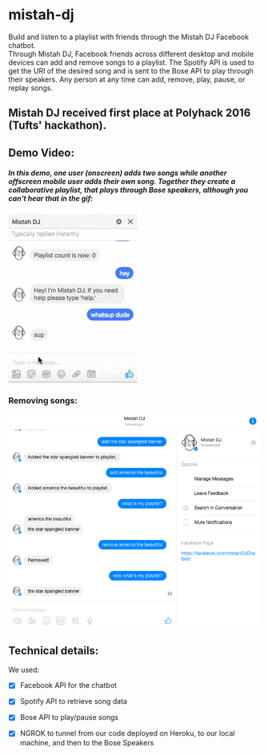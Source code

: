 # mistah-dj     
Build and listen to a playlist with friends through the Mistah DJ Facebook chatbot.      
Through Mistah DJ, Facebook friends across different desktop and mobile devices can add and remove songs to a playlist. The Spotify API is used to get the URI of the desired song and is sent to the Bose API to play through their speakers. Any person at any time can add, remove, play, pause, or replay songs.   

## Mistah DJ received first place at Polyhack 2016 (Tufts' hackathon).     

## Demo Video:     
##### In this demo, one user (onscreen) adds two songs while another offscreen mobile user adds their own song. Together they create a collaborative playlist, that plays through Bose speakers, although you can't hear that in the gif:        

![alt-text](https://github.com/LinusGordon/mistah-dj/blob/master/mistahDJDemo.gif)     

### Removing songs:     

![alt-text](https://github.com/LinusGordon/mistah-dj/blob/master/demo2.png)

     
## Technical details:     
We used:     
- [x] Facebook API for the chatbot     
- [x] Spotify API to retrieve song data     
- [x] Bose API to play/pause songs     
- [x] NGROK to tunnel from our code deployed on Heroku, to our local machine, and then to the Bose Speakers     

